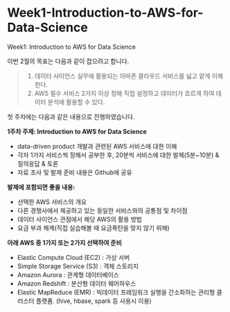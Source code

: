 # Week1-Introduction-to-AWS-for-Data-Science
Week1: Introduction to AWS for Data Science


이번 2월의 목표는 다음과 같이 잡으려고 합니다.

> 1.  데이터 사이언스 실무에 활용되는 아마존 클라우드 서비스를 넓고 얕게 이해 한다.
> 2. AWS 필수 서비스 2가지 이상 정해 직접 설정하고 데이터가 흐르게 하여 데이터 분석에 활용할 수 있다.   


첫 주차에는 다음과 같은 내용으로 진행하였습니다.    
  
  
**1주차 주제: Introduction to AWS for Data Science**
- data-driven product 개발과 관련된 AWS 서비스에 대한 이해
- 각자 1가지 서비스씩 정해서 공부한 후, 20분씩 서비스에 대한 발제(5분~10분) & 질의응답 & 토론
- 자료 조사 및 발제 준비 내용은 Github에 공유  

**발제에 포함되면 좋을 내용:**
- 선택한 AWS 서비스의 개요
- 다른 경쟁사에서 제공하고 있는 동일한 서비스와의 공통점 및 차이점
- 데이터 사이언스 관점에서 해당 AWS의 활용 방법
- 요금 부과 체계(직접 실습해볼 때 요금폭탄을 맞지 않기 위해)   

**아래 AWS 중 1가지 또는 2가지 선택하여 준비**
- Elastic Compute Cloud (EC2) : 가상 서버
- Simple Storage Service (S3) : 객체 스토리지
- Amazon Aurora : 관계형 데이터베이스 
- Amazon Redshift : 분산형 데이터 웨어하우스
- Elastic MapReduce (EMR) : 빅데이터 프레임워크 실행을 간소화하는 관리형 클러스터 플랫폼. (hive, hbase, spark 등 사용시 이용)
